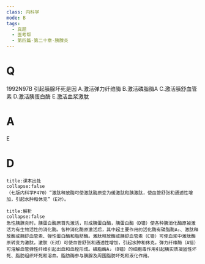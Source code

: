 ```yaml
---
class: 内科学
mode: B
tags:
  - 真题
  - 医考帮
  - 第四篇-第二十章-胰腺炎
---
```


# Q
1992N97B 引起胰腺坏死是因
A.激活弹力纤维酶
B.激活磷脂酶A
C.激活胰舒血管素
D.激活胰蛋白酶
E.激活血浆激肽

# A
E
# D
```ad-note
title:课本出处
collapse:false
（七版内科学P470）“激肽释放酶可使激肽酶原变为缓激肽和胰激肽，使血管舒张和通透性增加，引起水肿和休克”（E对）。
```

```ad-summary
title:解析
collapse:false
急性胰腺炎时，胰蛋白酶原首先激活，形成胰蛋白酶，胰蛋白酶（D错）使各种胰消化酶原被激活为有生物活性的消化酶。各种消化酶原激活后，其中起主要作用的活化酶有磷脂酶A₂、激肽释放酶或胰舒血管素、弹性蛋白酶和脂肪酶。激肽释放酶或胰舒血管素（C错）可使血浆中激肽酶原转变为激肽，激肽（E对）可使血管舒张和通透性增加，引起水肿和休克。弹力纤维酶（A错）可溶解血管弹性纤维引起出血和血栓形成。磷脂酶A₂（B错）的细胞毒作用引起胰实质凝固性坏死、脂肪组织坏死和溶血。脂肪酶参与胰腺及周围脂肪坏死和液化作用。
```

